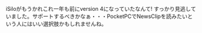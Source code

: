 iSiloがもうかれこれ一年も前にversion 4になっていたなんて! すっかり見逃していました。サポートするべきかなぁ・・・PocketPCでNewsClipを読みたいという人にはいい選択肢かもしれませんね。



